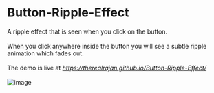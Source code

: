 # Button-Ripple-Effect
A ripple effect that is seen when you click on the button. <br><br>
When you click anywhere inside the button you will see a subtle ripple animation which fades out.<br><br>
The demo is live at *https://therealrajan.github.io/Button-Ripple-Effect/* <br><br>
![image](https://user-images.githubusercontent.com/22878736/128633950-4f399669-7477-4247-9c31-ce3e55ae9e8c.png)




